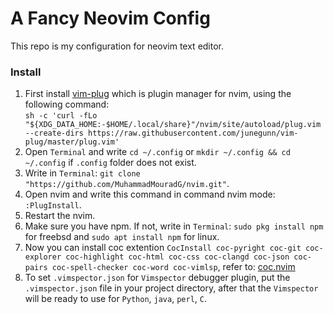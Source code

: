 # A Fancy Neovim Config
This repo is my configuration for neovim text editor.

### Install
1. First install [vim-plug](https://github.com/junegunn/vim-plug) which is plugin manager for nvim, using the following command:  
`sh -c 'curl -fLo "${XDG_DATA_HOME:-$HOME/.local/share}"/nvim/site/autoload/plug.vim --create-dirs https://raw.githubusercontent.com/junegunn/vim-plug/master/plug.vim'`
2. Open `Terminal` and write `cd ~/.config` or `mkdir ~/.config && cd ~/.config` if `.config` folder does not exist.
3. Write in `Terminal`: `git clone "https://github.com/MuhammadMouradG/nvim.git"`.
4. Open nvim and write this command in command nvim mode: `:PlugInstall`.
5. Restart the nvim.
6. Make sure you have npm. If not, write in `Terminal`: `sudo pkg install npm` for freebsd and `sudo apt install npm` for linux.
7. Now you can install coc extention `CocInstall coc-pyright coc-git coc-explorer coc-highlight coc-html coc-css coc-clangd coc-json coc-pairs coc-spell-checker coc-word coc-vimlsp`, refer to: [coc.nvim](https://github.com/neoclide/coc.nvim)
8. To set `.vimspector.json` for `Vimspector` debugger plugin, put the `.vimspector.json` file in your project directory, after that the `Vimspector` will be ready to use for `Python`, `java`, `perl`, `C`.
